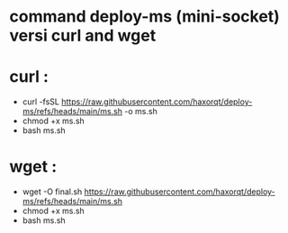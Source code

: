 command deploy-ms (mini-socket) 
versi curl and wget
====================
curl :
====================
- curl -fsSL https://raw.githubusercontent.com/haxorqt/deploy-ms/refs/heads/main/ms.sh -o ms.sh
- chmod +x ms.sh
- bash ms.sh


wget :
===================
- wget -O final.sh https://raw.githubusercontent.com/haxorqt/deploy-ms/refs/heads/main/ms.sh
- chmod +x ms.sh
- bash ms.sh
